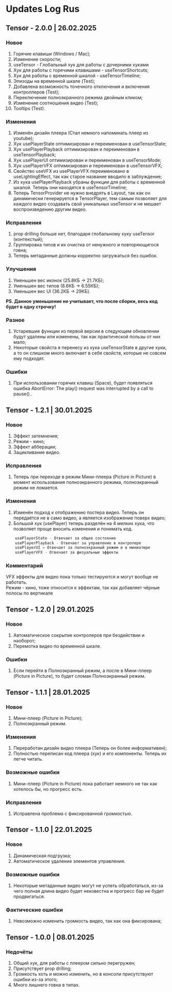 # Updates Log Rus

## Tensor - 2.0.0 | 26.02.2025

### Новое
1. Горячие клавиши (Windows / Mac);
2. Изменение скорости;
3. useTensor - Глобальный хук для работы с дочерними хуками
4. Хук для работы с горячими клавишами - useTensorShortcuts;
5. Хук для работы с временной шкалой - useTensorTimeline;
6. Эпизоды на временной шкале (Test);
7. Добавлена возможность точечного отключения и включения контроллеров (Test);
8. Переключение полноэкранного режима двойным кликом;
9. Изменение соотношения видео (Test);
10. Tooltips (Test).

### Изменения
1. Изменён дизайн плеера (Стал немного напоминать плеер из youtube);
2. Хук usePlayerState оптимизирован и переименован в useTensorState;
3. Хук usePlayerPlayback оптимизирован и переименован в useTensorPlayback;
4. Хук usePlayerUI оптимизирован и переименован в useTensorMode;
5. Хук usePlayerVFX оптимизирован и переименован в useTensorVFX;
6. Свойство useVFX из usePlayerVFX переименовано в useLightingEffect, так как старое название вводило в заблуждение;
7. Из хука usePlayerPlayback убраны функции для работы с временной шкалой. Теперь они находятся в useTensorTimeline;
8. Теперь TensorProvider не нужно внедрять в Layout, так как он динамически генерируется в TensorPlayer, тем самым позволяет для каждого видео создавать свой уникальных useTensor и не мешает воспроизведению другим видео.

### Исправления
1. prop drilling больше нет, благодаря глобальному хуку useTensor (контекстый);
2. Группировка типов и их очистка от ненужного и повторяющигося говна;
3. Теперь метаданные должны корректно загружаться без ошибок.

### Улучшения
1. Уменьшен вес иконок (25.8КБ -> 21.7КБ);
2. Уменьшен вес типов (8.6КБ -> 6.55КБ);
3. Уменьшен вес UI (36.2КБ -> 29КБ).

**PS. Данное уменьшение не учитывает, что после сборки, весь код будет в одну строчку!**

### Разное
1. Устаревшие функции из первой версии в следующем обновлении будут удалены или изменены, так как практической пользы от них мало;
2. Некоторые свойста я перенесу из хука useTensorState в другие хуки, а то он слишком много включает в себя свойств, которые не совсем ему подходят.

### Ошибки
1. При использовании горячих клавиш (Space), будет появляться ошибка AbortError: The play() request was interrupted by a call to pause()..

## Tensor - 1.2.1 | 30.01.2025

### Новое
1. Эффект затемнения;
2. Режим - кино;
3. Эффект абберации;
4. Зацикливание видео.

### Исправления
1. Теперь при переходе в режим Мини-плеера (Picture in Picture) в момент использования полноэкранного режима, полноэкранный режим не ломается.

### Изменения
1. Изменён подход к отображению постера видео. Теперь он передаётся не в само видео, а является изображение поверх видео;
2. Большой хук (usePlayer) теперь разделён на 4 мелких хука, что позволяет проще вносить изменения и понимать код.
```js
    usePlayerState - Отвечает за общее состояние
    usePlayerPlayback - Отвечает за управление в контролере
    usePlayerUI = Отвечает за полноэкранный режим и в миниатюре
    usePlayerVFX - Отвечает за физуальные эффекты
```

### Комментарий
VFX эффекты для видео пока только тестируются и могут вообще не работать.</br>
Режим - кино, тоже относится к эффектам, так как добавляет чёрные полосы по вертикале

## Tensor - 1.2.0 | 29.01.2025

### Новое
1. Автоматическое сокрытие контролеров при бездействии и наоборот;
2. Перемотка видео по временной шкале.

### Ошибки
1. Если перейти в Полноэкранный режим, а после в Мини-плеер (Picture in Picture), то будет сломан Полноэкранный режим.

## Tensor - 1.1.1 | 28.01.2025

### Новое
1. Мини-плеер (Picture in Picture);
2. Полноэкранный режим.

### Изменения
1. Переработан дизайн видео плеера (Теперь он более информативен);
2. Полностью переписан код плеера (хук) и его компоненты. Теперь их легче читать.

### Возможные ошибки
1. Мини-плеер (Picture in Picture) пока работает немного не так как хотелось бы, но прогресс есть.

### Исправления
1. Исправлена проблема с фиксированной громкостью.

## Tensor - 1.1.0 | 22.01.2025

### Новое
1. Динамическая подгрузка;
2. Автоматическое удаление элементов управления.

### Возможные ошибки
1. Некоторые метаданные видео могут не успеть обработаться, из-за чего полная длина видео будет неизвестна и прогресс бар не будет продвигаться.

### Фактические ошибки
1. Невозможно изменить громкость видео, так как она фиксирована;

## Tensor - 1.0.0 | 08.01.2025

### Недочёты
1. Общий хук, для работы с плеером сильно перегружен;
2. Присутствует prop drilling;
3. Громкость хоть и можно изменить, но в консоли присутствуют ошибки из-за этого;
4. Много лишнего говна в типах.